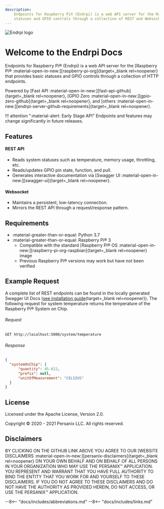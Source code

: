 ```yaml
---
description: 
    Endpoints for Raspberry Pi® (Endrpi) is a web API server for the Raspberry Pi® that provides basic
    statuses and GPIO controls through a collection of REST and Websocket HTTP endpoints.
---
```


![Endrpi logo](https://assets.persanix.com/endrpi/logo-padded/logo-padded.svg)

# Welcome to the Endrpi Docs

Endpoints for Raspberry Pi® (Endrpi) is a web API server for the 
[Raspberry Pi® :material-open-in-new:][raspberry-pi-org]{target=_blank rel=noopener}
that provides basic statuses and GPIO controls through a collection of HTTP endpoints.

Powered by 
[Fast API :material-open-in-new:][fast-api-github]{target=_blank rel=noopener}, 
[GPIO Zero :material-open-in-new:][gpio-zero-github]{target=_blank rel=noopener}, 
and 
[others :material-open-in-new:][endrpi-server-github-requirements]{target=_blank rel=noopener}.

!!! attention ":material-alert: Early Stage API"
    Endpoints and features may change significantly in future releases.

## Features

#### REST API
* Reads system statuses such as temperature, memory usage, throttling, etc.
* Reads/updates GPIO pin state, function, and pull.
* Generates interactive documentation via 
  [Swagger UI :material-open-in-new:][swagger-ui]{target=_blank rel=noopener}.

#### Websocket
* Maintains a persistent, low-latency connection.
* Mirrors the REST API through a request/response pattern.

## Requirements

* :material-greater-than-or-equal: Python 3.7
* :material-greater-than-or-equal: Raspberry Pi® 3
    * Compatible with the standard
      [Raspberry Pi® OS :material-open-in-new:][raspberry-pi-org-raspbian]{target=_blank rel=noopener}
      image
    * Previous Raspberry Pi® versions may work but have not been verified

## Example Request

A complete list of REST endpoints can be found in the locally generated Swagger UI Docs 
([see installation guide][interactive-docs-installation]{target=_blank rel=noopener}).
The following request for system temperature returns the temperature of the Raspberry Pi® System on Chip.

###### Request
```
GET http://localhost:5000/system/temperature
```

###### Response
```json
{
  "systemOnChip": {
      "quantity": 45.622,
      "prefix": null,
      "unitOfMeasurement": "CELSIUS"
  }
}
```

## License

Licensed under the Apache License, Version 2.0.

Copyright &copy; 2020 - 2021 Persanix LLC. All rights reserved.

## Disclaimers

BY CLICKING ON THE GITHUB LINK ABOVE YOU AGREE TO OUR 
[WEBSITE DISCLAIMERS :material-open-in-new:][persanix-disclaimers]{target=_blank rel=noopener}
ON YOUR OWN BEHALF AND ON BEHALF OF ALL PERSONS IN YOUR ORGANIZATION WHO MAY USE THE PERSANIX™ APPLICATION.
YOU REPRESENT AND WARRANT THAT YOU HAVE FULL AUTHORITY TO BIND THE ENTITY THAT YOU WORK FOR AND YOURSELF TO 
THESE DISCLAIMERS. 
IF YOU DO NOT AGREE TO THESE DISCLAIMERS AND DO NOT HAVE THE AUTHORITY AS PROVIDED HEREIN, DO NOT ACCESS, OR USE THE PERSANIX™ APPLICATION.


[interactive-docs-installation]: /installation/#interactive-api-documentation

--8<-- "docs/includes/abbreviations.md"
--8<-- "docs/includes/links.md"
